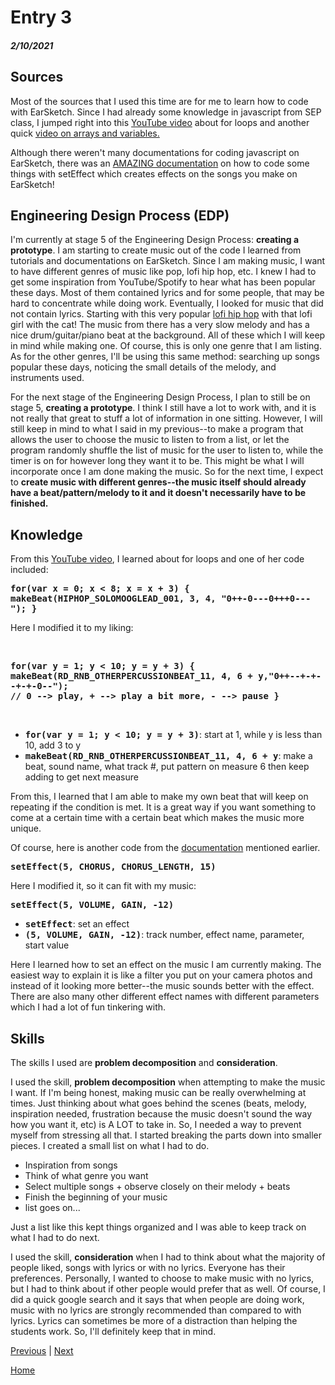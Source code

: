 # Entry 3
##### 2/10/2021

## Sources

Most of the sources that I used this time are for me to learn how to code with EarSketch. Since I had already some knowledge in javascript from SEP class, I jumped right into this <a href="https://www.youtube.com/watch?v=__3sQNXdbBg">YouTube video</a> about for loops and another quick <a href="https://www.youtube.com/watch?v=SvKfVYSS5J0">video on arrays and variables.</a>

Although there weren't many documentations for coding javascript on EarSketch, there was an <a href="http://nebomusic.net/earsketchlessons/Directions_EarSketch2_Effects.pdf">AMAZING documentation</a> on how to code some things with setEffect which creates effects on the songs you make on EarSketch!


## Engineering Design Process (EDP)

I'm currently at stage 5 of the Engineering Design Process: <b>creating a prototype</b>. I am starting to create music out of the code I learned from tutorials and documentations on EarSketch. Since I am making music, I want to have different genres of music like pop, lofi hip hop, etc. I knew I had to get some inspiration from YouTube/Spotify to hear what has been popular these days. Most of them contained lyrics and for some people, that may be hard to concentrate while doing work. Eventually, I looked for music that did not contain lyrics. Starting with this very popular <a href="https://www.youtube.com/watch?v=5qap5aO4i9A">lofi hip hop</a> with that lofi girl with the cat! The music from there has a very slow melody and has a nice drum/guitar/piano beat at the background. All of these which I will keep in mind while making one. Of course, this is only one genre that I am listing. As for the other genres, I'll be using this same method: searching up songs popular these days, noticing the small details of the melody, and instruments used.


For the next stage of the Engineering Design Process, I plan to still be on stage 5, <b>creating a prototype</b>. I think I still have a lot to work with, and it is not really that great to stuff a lot of information in one sitting. However, I will still keep in mind to what I said in my previous--to make a program that allows the user to choose the music to listen to from a list, or let the program randomly shuffle the list of music for the user to listen to, while the timer is on for however long they want it to be. This might be what I will incorporate once I am done making the music. So for the next time, I expect to <b>create music with different genres--the music itself should already have a beat/pattern/melody to it and it doesn't necessarily have to be finished.</b>

## Knowledge

From this <a href="https://www.youtube.com/watch?v=__3sQNXdbBg">YouTube video</a>, I learned about for loops and one of her code included:

<tt><b> for(var x = 0; x < 8; x = x + 3) { <br>
    makeBeat(HIPHOP_SOLOMOOGLEAD_001, 3, 4, "0++-0---0+++0---");
}
</tt></b>

Here I modified it to my liking:

<br>

<tt><b> for(var y = 1; y < 10; y = y + 3) { <br>
  makeBeat(RD_RNB_OTHERPERCUSSIONBEAT_11, 4, 6 + y,"0++--+-+--+-+-0--"); <br>
  // 0 --> play, + --> play a bit more, - --> pause
}
</tt></b>

<br>

<ul>
<li><b><tt> for(var y = 1; y < 10; y = y + 3)</b></tt>: start at 1, while y is less than 10, add 3 to y</li>
<li><b><tt> makeBeat(RD_RNB_OTHERPERCUSSIONBEAT_11, 4, 6 + y</b></tt>: make a beat, sound name, what track #, put pattern on measure 6 then keep adding to get next measure</li>
</ul>

From this, I learned that I am able to make my own beat that will keep on repeating if the condition is met. It is a great way if you want something to come at a certain time with a certain beat which makes the music more unique.

Of course, here is another code from the <a href="http://nebomusic.net/earsketchlessons/Directions_EarSketch2_Effects.pdf">documentation</a> mentioned earlier.

<tt><b>setEffect(5, CHORUS, CHORUS_LENGTH, 15)</tt></b>


Here I modified it, so it can fit with my music:


<tt><b>setEffect(5, VOLUME, GAIN, -12) </tt></b>

<ul>
<tt><b><li>setEffect</tt></b>: set an effect</li>
<tt><b><li>(5, VOLUME, GAIN, -12)</tt></b>: track number, effect name, parameter, start value</li>
</ul>

Here I learned how to set an effect on the music I am currently making. The easiest way to explain it is like a filter you put on your camera photos and instead of it looking more better--the music sounds better with the effect. There are also many other different effect names with different parameters which I had a lot of fun tinkering with.


## Skills

The skills I used are <b>problem decomposition</b> and <b>consideration</b>.

I used the skill, <b>problem decomposition</b> when attempting to make the music I want. If I'm being honest, making music can be really overwhelming at times. Just thinking about what goes behind the scenes (beats, melody, inspiration needed, frustration because the music doesn't sound the way how you want it, etc) is A LOT to take in. So, I needed a way to prevent myself from stressing all that. I started breaking the parts down into smaller pieces. I created a small list on what I had to do. 

<ul>
<li> Inspiration from songs </li>
<li> Think of what genre you want </li>
<li> Select multiple songs + observe closely on their melody + beats </li>
<li> Finish the beginning of your music </li> 
<li> list goes on... </li>
</ul>

Just a list like this kept things organized and I was able to keep track on what I had to do next.

I used the skill, <b>consideration</b> when I had to think about what the majority of people liked, songs with lyrics or with no lyrics. Everyone has their preferences. Personally, I wanted to choose to make music with no lyrics, but I had to think about if other people would prefer that as well. Of course, I did a quick google search and it says that when people are doing work, music with no lyrics are strongly recommended than compared to with lyrics. Lyrics can sometimes be more of a distraction than helping the students work. So, I'll definitely keep that in mind.     


[Previous](entry02.md) | [Next](entry04.md)

[Home](../README.md)